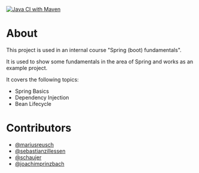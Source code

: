[![Java CI with Maven](https://github.com/sebastianzillessen/spring-basics-maven/actions/workflows/maven.yml/badge.svg?branch=lesson/01-dependency-injection-without-spring)](https://github.com/sebastianzillessen/spring-basics-maven/actions/workflows/maven.yml)

# About
This project is used in an internal course "Spring (boot) fundamentals". 

It is used to show some fundamentals in the area of Spring and works as an example project.

It covers the following topics:

- Spring Basics
- Dependency Injection
- Bean Lifecycle

# Contributors

- [@mariusreusch](https://github.com/mariusreusch)
- [@sebastianzillessen](https://github.com/sebastianzillessen)
- [@schaujer](https://github.com/schaujer)
- [@joachimprinzbach](https://github.com/joachimprinzbach)